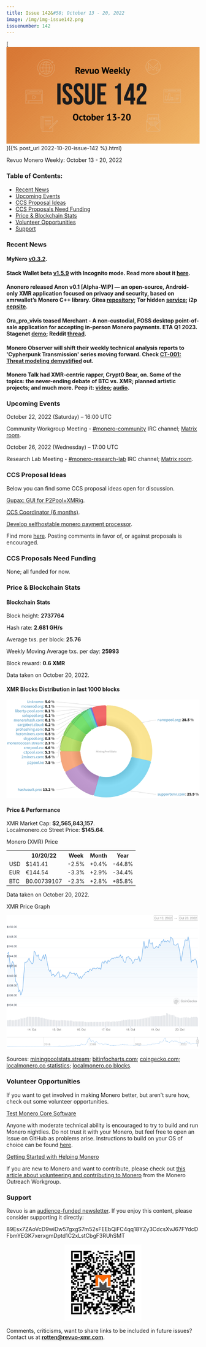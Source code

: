 ```yaml
---
title: Issue 142&#58; October 13 - 20, 2022
image: /img/img-issue142.png
issuenumber: 142
---
```

[<img src="/img/img-issue142.png" alt="Revuo Monero Weekly #142 Slide" class="img-lead">]({% post_url 2022-10-20-issue-142 %}.html)

<p class="text-lead">Revuo Monero Weekly: October 13 - 20, 2022</p>
<!--more-->

<h3>Table of Contents:</h3>
<ul class="contents">
    <li><a href="#news">Recent News</a></li>
    <li><a href="#events">Upcoming Events</a></li>
    <li><a href="#ideas">CCS Proposal Ideas</a></li>
    <li><a href="#proposals">CCS Proposals Need Funding</a></li>
    <li><a href="#stats">Price & Blockchain Stats</a></li>
    <li><a href="#volunteer">Volunteer Opportunities</a></li>
    <li><a href="#support">Support</a></li>
</ul>

<h3 id="news">Recent News</h3>

<div class="newsbyte">
    <h4>MyNero <a href="https://github.com/pokkst/monero-wallet/releases/tag/0.3.2" target="_blank">v0.3.2</a>.</h4>
</div>

<div class="newsbyte">
    <h4>Stack Wallet beta <a href="https://github.com/cypherstack/stack_wallet/releases/tag/build_0079" target="_blank">v1.5.9</a> with Incognito mode. Read more about it <a href="https://teddit.adminforge.de/r/Monero/comments/y8odem/stack_wallet_v159_incognito_mode_added/" target="_blank">here</a>.</h4>
</div>

<div class="newsbyte">
    <h4>Anonero released Anon v0.1 [Alpha-WIP] — an open-source, Android-only XMR application focused on privacy and security, based on xmrwallet’s Monero C++ library. Gitea <a href="https://tube.tchncs.de/w/hrjMAjCVsng3zGWZsha8Vt" target="_blank">repository</a>; Tor hidden <a href="anonero5wmhraxqsvzq2ncgptq6gq45qoto6fnkfwughfl4gbt44swad.onion" target="_blank">service</a>; i2p <a href="rprz4pus37f5o5elhv7arzasfr2mf2ospvbkl236vpqjajjlieeq.b32.i2p" target="_blank">eepsite</a>.</h4>
</div>

<div class="newsbyte">
    <h4>Ora_pro_vivis teased Merchant - A non-custodial, FOSS desktop point-of-sale application for accepting in-person Monero payments. ETA Q1 2023. Stagenet <a href="http://185.112.144.220/merchant/" target="_blank">demo</a>; Reddit <a href="https://teddit.adminforge.de/r/Monero/comments/y6zrla/merchant_a_foss_desktop_point_of_sale_app_for/" target="_blank">thread</a>.</h4>
</div>

<div class="newsbyte">
    <h4>Monero Observer will shift their weekly technical analysis reports to 'Cypherpunk Transmission' series moving forward. Check <a href="https://monero.observer/cypherpunk-transmission-001-threat-modeling-demystified/" target="_blank">CT-001: Threat modeling demystified</a> out.</h4>
</div>

<div class="newsbyte">
    <h4>Monero Talk had XMR-centric rapper, Crypt0 Bear, on. Some of the topics: the never-ending debate of BTC vs. XMR; planned artistic projects; and much more. Peep it: <a href="https://piped.adminforge.de/watch?v=TV9gtWnNwXo" target="_blank">video</a>; <a href="https://www.monerotalk.live/has-bitcoin-been-co-opted-with-cryptobear" target="_blank">audio</a>.</h4>
</div>

<h3 id="events">Upcoming Events</h3>

<div class="event">
    <p class="date" markdown="1">October 22, 2022 (Saturday) – 16:00 UTC</p>
    <p markdown="1">Community Workgroup Meeting - <a href="irc://irc.libera.chat/#monero-community" target="_blank">#monero-community</a> IRC channel; <a href="https://matrix.to/#/#monero-community:monero.social" target="_blank">Matrix room</a>.</p>
</div>

<div class="event">
    <p class="date" markdown="1">October 26, 2022 (Wednesday) – 17:00 UTC</p>
    <p markdown="1">Research Lab Meeting - <a href="irc://irc.libera.chat/#monero-research-lab" target="_blank">#monero-research-lab</a> IRC channel; <a href="https://matrix.to/#/#monero-research-lab:monero.social" target="_blank">Matrix room</a>.</p>
</div>

<h3 id="ideas">CCS Proposal Ideas</h3>

<p>Below you can find some CCS proposal ideas open for discussion.</p>

<div class="proposal">
<p><a href="https://repo.getmonero.org/monero-project/ccs-proposals/-/merge_requests/350" target="_blank">Gupax: GUI for P2Pool+XMRig</a>.</p>
</div>

<div class="proposal">
<p><a href="https://repo.getmonero.org/monero-project/ccs-proposals/-/merge_requests/348" target="_blank">CCS Coordinator (6 months)</a>.</p>
</div>

<div class="proposal">
<p><a href="https://repo.getmonero.org/monero-project/ccs-proposals/-/merge_requests/345" target="_blank">Develop selfhostable monero payment processor</a>.</p>
</div>

<div class="proposal">
<p>Find more <a href="https://ccs.getmonero.org/ideas/" target="_blank">here</a>. Posting comments in favor of, or against proposals is encouraged.</p>
</div>

<h3 id="proposals">CCS Proposals Need Funding</h3>

<p>None; all funded for now.</p>

<h3 id="stats">Price & Blockchain Stats</h3>

<h4 class="stat">Blockchain Stats</h4>

<div class="bcstats">
    <p>Block height: <b>2737764</b></p>
    <p>Hash rate: <b>2.681 GH/s</b></p>
    <p>Average txs. per block: <b>25.76</b></p>
    <p>Weekly Moving Average txs. per day: <b>25993</b></p>
    <p>Block reward: <b>0.6 XMR</b></p>
</div>
<p class="note">Data taken on October 20, 2022.</p>

<h4 class="stat">XMR Blocks Distribution in last 1000 blocks</h4>
<p><img src="/img/hashrate-pool-distribution-1020.png" alt="Hashrate Pool Distribution Pie Chart"/></p>

<h4 class="stat" id="price-stat">Price & Performance</h4>

<div class="price-intro">XMR Market Cap: <b>$2,565,843,157</b>.<br/>Localmonero.co Street Price: <b>$145.64</b>.</div>

<p class="table-title">Monero (XMR) Price</p>
<table class="price-table">
  <tr class="row1">
    <th></th>
    <th>10/20/22</th>
    <th>Week</th>
    <th>Month</th>
    <th>Year</th>
  </tr>
  <tr>
    <td data-th="XMR to">USD</td>
    <td data-th="10/20/22">$141.41</td>
    <td data-th="Week" class="red">-2.5%</td>
    <td data-th="Month" class="green">+0.4%</td>
    <td data-th="Year" class="red">-44.8%</td>
  </tr>
  <tr class="row3">
    <td data-th="XMR to">EUR</td>
    <td data-th="10/20/22">€144.54</td>
    <td data-th="Week" class="red">-3.3%</td>
    <td data-th="Month" class="green">+2.9%</td>
    <td data-th="Year" class="red">-34.4%</td>
  </tr>
  <tr>
    <td data-th="XMR to">BTC</td>
    <td data-th="10/20/22">₿0.00739107</td>
    <td data-th="Week" class="red">-2.3%</td>
    <td data-th="Month" class="green">+2.8%</td>
    <td data-th="Year" class="green">+85.8%</td>
  </tr>
</table>
<p class="note">Data taken on October 20, 2022.</p>

<p class="table-title">XMR Price Graph</p>

![XMR Price Graph 10/13/22-10/20/22](/img/weekly-chart-1020.png "XMR Price Graph 10/13/22-10/20/22")

Sources: <a href="https://miningpoolstats.stream/monero" target="_blank">miningpoolstats.stream</a>; <a href="https://bitinfocharts.com/monero/" target="_blank">bitinfocharts.com</a>; <a href="https://www.coingecko.com/en/coins/monero" target="_blank">coingecko.com</a>; <a href="https://localmonero.co/statistics" target="_blank">localmonero.co statistics</a>; <a href="https://localmonero.co/blocks" target="_blank">localmonero.co blocks</a>.

<h3 id="volunteer">Volunteer Opportunities</h3>

<p>If you want to get involved in making Monero better, but aren't sure how, check out some volunteer opportunities.</p>

<div class="newsbyte">
    <p class="date"><a href="https://github.com/monero-project/monero" target="_blank">Test Monero Core Software</a></p>
    <p>Anyone with moderate technical ability is encouraged to try to build and run Monero nightlies. Do not trust it with your Monero, but feel free to open an Issue on GitHub as problems arise. Instructions to build on your OS of choice can be found <a href="https://github.com/monero-project/monero#compiling-monero-from-source" target="_blank">here</a>. </p>
</div>

<div class="newsbyte">
    <p class="date"><a href="https://github.com/monero-project/monero" target="_blank">Getting Started with Helping Monero</a></p>
    <p>If you are new to Monero and want to contribute, please check out <a href="https://www.monerooutreach.org/stories/getting-started-helping-monero.php" target="_blank">this article about volunteering and contributing to Monero</a> from the Monero Outreach Workgroup. </p>
</div>

<h3 id="support">Support</h3>

<p markdown="1">Revuo is an <a href="https://revuo-xmr.com/support/">audience-funded newsletter</a>. If you enjoy this content, please consider supporting it directly:</p>

<p class="address" markdown="1">89Esx7ZAoVcD9wiDw57gxgS7m52sFEEbQiFC4qq18YZy3CdcsXvJ67FYdcDFbmYEGK7xerxgmDptd1C2xLstCbgF3RUhSMT</p>

<p><center><a href="monero:89Esx7ZAoVcD9wiDw57gxgS7m52sFEEbQiFC4qq18YZy3CdcsXvJ67FYdcDFbmYEGK7xerxgmDptd1C2xLstCbgF3RUhSMT" class="qr"><img src="/img/donate-monero.jpg" style="max-width: 200px;"/></a></center></p>

Comments, criticisms, want to share links to be included in future issues? Contact us at **rotten@revuo-xmr.com**.
